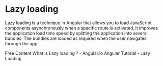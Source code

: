 # Lazy loading

Lazy loading is a technique in Angular that allows you to load JavaScript components asynchronously when a specific route is activated. It improves the application load time speed by splitting the application into several bundles. The bundles are loaded as required when the user navigates through the app.

<ResourceGroupTitle>Free Content</ResourceGroupTitle>
<BadgeLink colorScheme='yellow' badgeText='Read' href='https://angular.io/guide/lazy-loading-ngmodules'>What is Lazy loading ? - Angular.io </BadgeLink>
<BadgeLink badgeText='Watch' href='https://www.youtube.com/watch?v=JjIQq9lh-Bw'>Angular Tutorial - Lazy Loading</BadgeLink>
